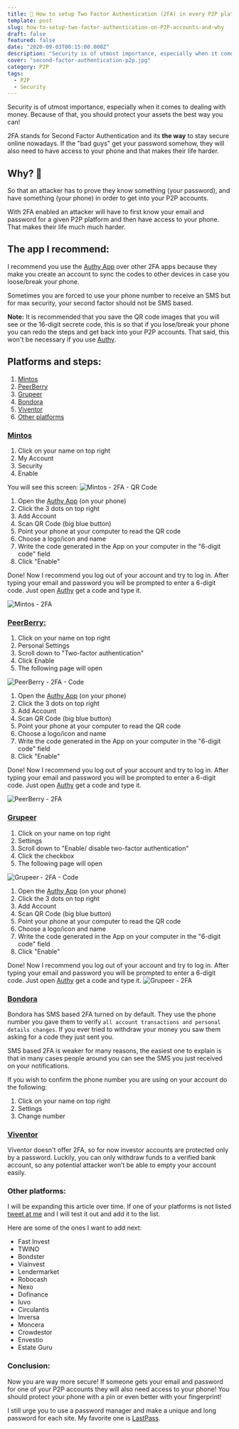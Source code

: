 ```yaml
---
title: 📲 How to setup Two Factor Authentication (2FA) in every P2P platform and why you should do it!
template: post
slug: how-to-setup-two-factor-authentication-on-P2P-accounts-and-why
draft: false
featured: false
date: "2020-09-03T00:15:00.000Z"
description: "Security is of utmost importance, especially when it comes to dealing with money. Because of that, you should protect your assets the best way you can!"
cover: "second-factor-authentication-p2p.jpg"
category: P2P
tags:
  - P2P
  - Security
---
```


Security is of utmost importance, especially when it comes to dealing with money. Because of that, you should protect your assets the best way you can!

2FA stands for Second Factor Authentication and its **the way** to stay secure online nowadays. If the "bad guys" get your password somehow, they will also need to have access to your phone and that makes their life harder.

## Why? 🤔

So that an attacker has to prove they know something (your password), and have something (your phone) in order to get into your P2P accounts.

With 2FA enabled an attacker will have to first know your email and password for a given P2P platform and then have access to your phone. That makes their life much much harder.

## The app I recommend:

I recommend you use the [Authy App](https://authy.com/) over other 2FA apps because they make you create an account to sync the codes to other devices in case you loose/break your phone.

Sometimes you are forced to use your phone number to receive an SMS but for max security, your second factor should not be SMS based.

**Note:** It is recommended that you save the QR code images that you will see or the 16-digit secrete code, this is so that if you lose/break your phone you can redo the steps and get back into your P2P accounts. That said, this won't be necessary if you use [Authy](https://authy.com/).

## Platforms and steps:

1. [Mintos](#mintos)
1. [PeerBerry](#peerberry)
1. [Grupeer](#grupeer)
1. [Bondora](#bondora)
1. [Viventor](#viventor)
1. [Other platforms](#other-platforms)

### [Mintos](https://www.mintos.com/en/l/ref/114BY3)


1. Click on your name on top right 
1. My Account
1. Security
1. Enable

You will see this screen:
![Mintos - 2FA - QR Code](mintos-2FA-code.png)

1. Open the [Authy App](https://authy.com/) (on your phone)
1. Click the 3 dots on top right
1. Add Account
1. Scan QR Code (big blue button)
1. Point your phone at your computer to read the QR code
1. Choose a logo/icon and name
1. Write the code generated in the App on your computer in the "6-digit code" field
1. Click "Enable"

Done! Now I recommend you log out of your account and try to log in. After typing your email and password you will be prompted to enter a 6-digit code. Just open [Authy](https://authy.com/) get a code and type it.

![Mintos - 2FA](mintos-2FA.png)

### [PeerBerry: ](https://peerberry.com/ref/GZZQ89/)

1. Click on your name on top right
1. Personal Settings
1. Scroll down to "Two-factor authentication"
1. Click Enable
1. The following page will open

![PeerBerry - 2FA - Code](peerberry-2FA-code.png)

1. Open the [Authy App](https://authy.com/) (on your phone)
1. Click the 3 dots on top right
1. Add Account
1. Scan QR Code (big blue button)
1. Point your phone at your computer to read the QR code
1. Choose a logo/icon and name
1. Write the code generated in the App on your computer in the "6-digit code" field
1. Click "Enable"

Done! Now I recommend you log out of your account and try to log in. After typing your email and password you will be prompted to enter a 6-digit code. Just open [Authy](https://authy.com/) get a code and type it.

![PeerBerry - 2FA](peerberry-2FA.png)

### [Grupeer](https://www.grupeer.com/)

1. Click on your name on top right
1. Settings
1. Scroll down to "Enable/ disable two-factor authentication"
1. Click the checkbox
1. The following page will open

![Grupeer - 2FA - Code](grupeer-2FA-code.png)

1. Open the [Authy App](https://authy.com/) (on your phone)
1. Click the 3 dots on top right
1. Add Account
1. Scan QR Code (big blue button)
1. Point your phone at your computer to read the QR code
1. Choose a logo/icon and name
1. Write the code generated in the App on your computer in the "6-digit code" field
1. Click "Enable"


Done! Now I recommend you log out of your account and try to log in. After typing your email and password you will be prompted to enter a 6-digit code. Just open [Authy](https://authy.com/) get a code and type it.
![Grupeer - 2FA](grupeer-2FA.png)


### [Bondora](https://bondora.com/ref/r18375)

Bondora has SMS based 2FA turned on by default. They use the phone number you gave them to verify `all account transactions and personal details changes`. If you ever tried to withdraw your money you saw them asking for a code they just sent you.

SMS based 2FA is weaker for many reasons, the easiest one to explain is that in many cases people around you can see the SMS you just received on your notifications.

If you wish to confirm the phone number you are using on your account do the following:

1. Click on your name on top right
1. Settings
1. Change number

### [Viventor](https://www.viventor.com/?ref=FM6324)

Viventor doesn't offer 2FA, so for now investor accounts are protected only by a password. Luckily, you can only withdraw funds to a verified bank account, so any potential attacker won’t be able to empty your account easily.

### Other platforms:

I will be expanding this article over time. If one of your platforms is not listed [tweet at me](https://twitter.com/rodrigograca31) and I will test it out and add it to the list. 

Here are some of the ones I want to add next:
* Fast Invest
* TWINO
* Bondster
* Viainvest
* Lendermarket
* Robocash
* Nexo
* Dofinance
* Iuvo
* Circulantis
* Inversa
* Moncera
* Crowdestor
* Envestio
* Estate Guru

### Conclusion:

Now you are way more secure! If someone gets your email and password for one of your P2P accounts they will also need access to your phone! You should protect your phone with a pin or even better with your fingerprint!

I still urge you to use a password manager and make a unique and long password for each site. My favorite one is [LastPass](https://www.lastpass.com/).


